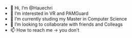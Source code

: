 - 👋 Hi, I’m @Hauechri
- 👀 I’m interested in VR and PAMGuard
- 🌱 I’m currently studing my Master in Computer Science
- 💞️ I’m looking to collaborate with friends and Colleags
- 📫 How to reach me -> you don't

<!---
Hauechri/Hauechri is a ✨ special ✨ repository because its `README.md` (this file) appears on your GitHub profile.
You can click the Preview link to take a look at your changes.
--->
